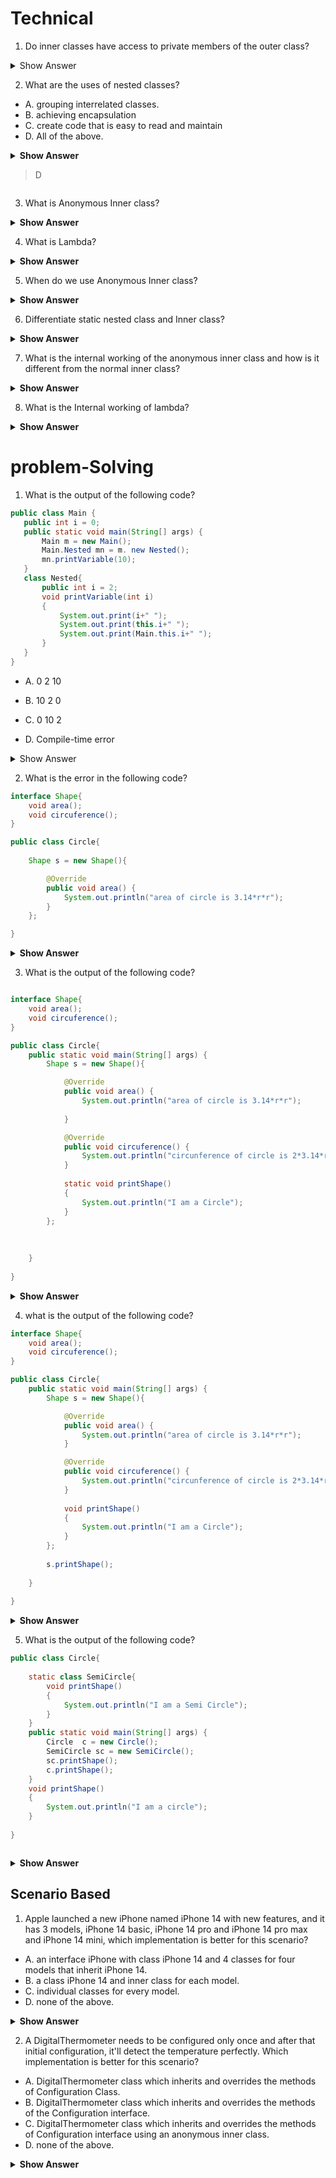 # Technical

1. Do inner classes have access to private members of the outer class?

<details><summary>Show Answer</summary>

> Yes, inner classes have access to all the members of the outer class including private members of the class.
</details>

2. What are the uses of nested classes?

- A. grouping interrelated classes.
- B. achieving encapsulation
- C. create code that is easy to read and maintain
- D. All of the above.

<details>
<summary><b>Show Answer</b><summary>
	
> D
	
	
</details>

3. What is Anonymous Inner class?

<details><summary><b>Show Answer</b></summary>

>Anonymous Inner class as the name clearly implies is a class inside a class without a name. A single object is created for an anonymous inner class and it's mostly used to override methods of a class or interface for a single instance. Implementation of anonymous inner class is more concise than normal inner class.

</details>

4. What is Lambda?

<details><summary><b>Show Answer</b></summary>

> lambda is used to implement a functional Interface( an interface with a single abstract method), before lambda was introduced, one has to use an anonymous inner class to implement the functional interface. lambda expressions made it simple, concise and readable.
</details>




5. When do we use Anonymous Inner class?

<details><summary><b>Show Answer</b></summary>

> Anonymous Inner classes are used to create a single instance of class or interface. it makes the code precise and concise.

</details>

6. Differentiate static nested class and Inner class?

<details><summary><b>Show Answer</b></summary>

| **Static Nested Class**                                                                                                                                   | **Inner Class**                                                                                              |
| --------------------------------------------------------------------------------------------------------------------------------------------------------- | ------------------------------------------------------------------------------------------------------------ |
| A nested class which is declared static is called a static nested class                                                                                   | A nested class which is non-static is called an Inner class.                                                 |
| A static nested class can’t access the members of the enclosing class directly, an object reference is used to access the members of the enclosing class. | An inner class can directly access all the fields and methods of the enclosed class even if they are private |
</details>

7. What is the internal working of the anonymous inner class and how is it different from the normal inner class?
<details><summary><b>Show Answer</b></summary>

> Anonymous inner class is an inner class with a single instance so an inner class is created by JVM with the name "outerclass$number". 

</details>


8. What is the Internal working of lambda?
<details><summary><b>Show Answer</b></summary>

> lambda is not an inner class, when the lambda expression is used a private static class with an object return type and Object parameter is created to implement the functional interface.
> This is the reason why an anonymous class "Outer$1" is not created in the case of the lambda expression.

</details>

# problem-Solving
 1. What is the output of the following code?

 ``` java
 public class Main {
    public int i = 0;
    public static void main(String[] args) {
        Main m = new Main();
        Main.Nested mn = m. new Nested();
        mn.printVariable(10);   
    }
    class Nested{
        public int i = 2;
        void printVariable(int i)
        {
            System.out.print(i+" ");
            System.out.print(this.i+" ");
            System.out.print(Main.this.i+" ");
        }
    }   
}
```
- A. 0
     2
     10

- B. 10
     2
     0

- C. 0
     10
     2

- D. Compile-time error

<details><summary>Show Answer</summary>


> B

<details><summary><b>Explanation</b></summary>

> The first print statement accesses the argument passed in the `printVriable` method, the second print statement access the intance variable of the Nested class and the third print variable access the instance variable of the Main class( outer class).

</details>



</details>

2. What is the error in the following code?

``` java 
interface Shape{
	void area();
	void circuference();
}

public class Circle{
	
	Shape s = new Shape(){

		@Override
		public void area() {
			System.out.println("area of circle is 3.14*r*r");	
		}	
	};

}

```

<details><summary><b>Show Answer</b></summary>

>A compile time error is caused because the anonymous inner class doesn't Implement all the methods of the interface Shape. The method `circuference` is not implemented. 

</details>

3. What is the output of the following code?

``` java

interface Shape{
	void area();
	void circuference();
}

public class Circle{
	public static void main(String[] args) {
		Shape s = new Shape(){

			@Override
			public void area() {
				System.out.println("area of circle is 3.14*r*r");	
				
			}

			@Override
			public void circuference() {
				System.out.println("circunference of circle is 2*3.14*r");
			}
			
			static void printShape()
			{
				System.out.println("I am a Circle");
			}
		};
		
		
		
	}
	
}


```

<details><summary><b>Show Answer</b></summary>

>The code gets executed successfully, the anonymous inner class executes all the methods of the interface and the method `printShape()` is a new method created in the anonymous class. Since the anonymous inner class is a class it can implement its own methods.

</details>



4. what is the output of the following code?

``` java 
interface Shape{
	void area();
	void circuference();
}

public class Circle{
	public static void main(String[] args) {
		Shape s = new Shape(){

			@Override
			public void area() {
				System.out.println("area of circle is 3.14*r*r");	
			}

			@Override
			public void circuference() {
				System.out.println("circunference of circle is 2*3.14*r");
			}
			
			void printShape()
			{
				System.out.println("I am a Circle");
			}
		};
		
		s.printShape();
		
	}
	
}


```

<details><summary><b>Show Answer</b></summary>

>A compile time error is caused because the anonymous inner class implements a new method called `printShape()`. and the method call is outside the scope of the anonymous inner class.

</details>

5. What is the output of the following code?

``` java
public class Circle{
	
	static class SemiCircle{
		void printShape()
		{
			System.out.println("I am a Semi Circle");
		}
	}
	public static void main(String[] args) {
		Circle  c = new Circle();
		SemiCircle sc = new SemiCircle();
		sc.printShape();
		c.printShape();	
	}
	void printShape()
	{
		System.out.println("I am a circle");
	}
	
}



```

<details><summary><b>Show Answer</b></summary>

I am a Semi Circle
I am a circle

> The above code is an example of the static inner class. The `Circle` is the outer class and `SemiCircle` is a static nested class. the method `printShape()` is present in both Circle and SemiCircle and based on the method call the method is implemented.

</details>



## Scenario Based

1. Apple launched a new iPhone named iPhone 14 with new features, and it has 3 models, iPhone 14 basic, iPhone 14 pro and iPhone 14 pro max and iPhone 14 mini, which implementation is better for this scenario?

- A. an interface iPhone with class iPhone 14 and 4 classes for four models that inherit iPhone 14.
- B. a class iPhone 14 and inner class for each model.
- C. individual classes for every model.
- D. none of the above.

<details><summary><b>Show Answer</b></summary>

B
<details><summary><b>Explanation</b></summary>

since all the iPhone models are part of iphone14 they can be nested under the class iPhone 14.
</details>
</details>


2. A DigitalThermometer needs to be configured only once and after that initial configuration, it'll detect the temperature perfectly. Which implementation is better for this scenario?

- A. DigitalThermometer class which inherits and overrides the methods of Configuration Class.
- B. DigitalThermometer class which inherits and overrides the methods of the Configuration interface.
- C. DigitalThermometer class which inherits and overrides the methods of Configuration interface using an anonymous inner class.
- D. none of the above.


<details><summary><b>Show Answer</b></summary>

C

<details><summary><b>Explanation</b></summary>
DigitalThermometer(Class), like any other machine, should be configured before being used. Configuration(Interface ) has some procedures ( methods) to configure a machine. any machine is configured only once so we can use an anonymous class to configure DigitalThermometer.

</details>
</details>


     





